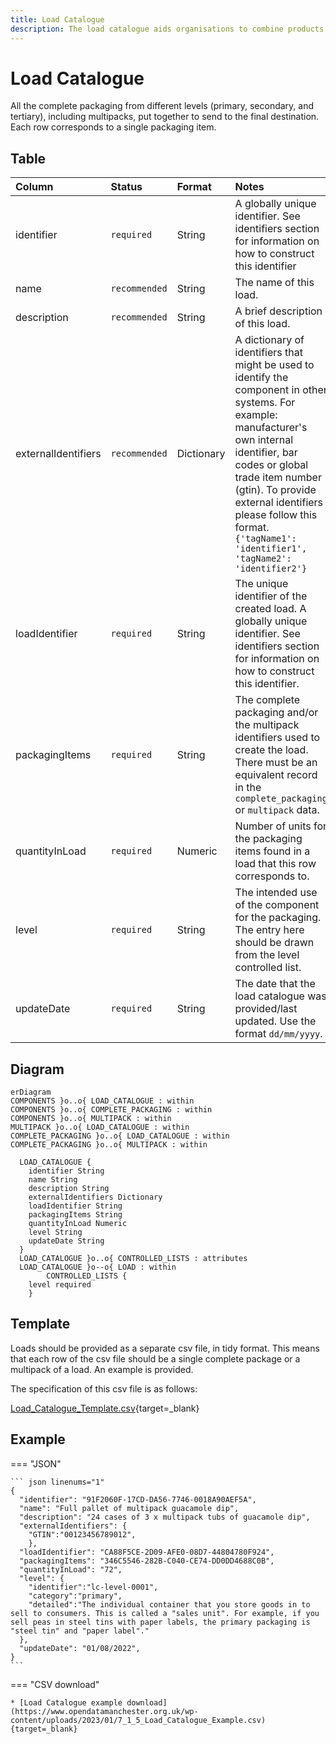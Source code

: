 ```yaml
---
title: Load Catalogue
description: The load catalogue aids organisations to combine products to form a load within Open 3P.
---
```


# Load Catalogue

All the complete packaging from different levels (primary, secondary, and tertiary), including multipacks, put together to send to the final destination. Each row corresponds to a single packaging item.

## Table
|Column|<div style="width:90px">Status</div>|Format|Notes|
|:-|:-|:-|:-|
|identifier|`required`|String|A globally unique identifier. See identifiers section for information on how to construct this identifier|
|name|`recommended`|String|The name of this load.|
|description|`recommended`|String|A brief description of this load.|
|externalIdentifiers|`recommended`|Dictionary|A dictionary of identifiers that might be used to identify the component in other systems. For example: manufacturer's own internal identifier, bar codes or global trade item number (gtin). To provide external identifiers please follow this format. `{'tagName1': 'identifier1', 'tagName2': 'identifier2'}`|
|loadIdentifier|`required`|String|The unique identifier of the created load. A globally unique identifier. See identifiers section for information on how to construct this identifier.|
|packagingItems|`required`|String|The complete packaging and/or the multipack identifiers used to create the load. There must be an equivalent record in the `complete_packaging` or `multipack` data.|
|quantityInLoad|`required`|Numeric|Number of units for the packaging items found in a load that this row corresponds to.|
|level|`required`|String|The intended use of the component for the packaging. The entry here should be drawn from the level controlled list.|
|updateDate|`required`|String|The date that the load catalogue was provided/last updated. Use the format `dd/mm/yyyy`.|

## Diagram

``` mermaid
erDiagram
COMPONENTS }o..o{ LOAD_CATALOGUE : within
COMPONENTS }o..o{ COMPLETE_PACKAGING : within
COMPONENTS }o..o{ MULTIPACK : within
MULTIPACK }o..o{ LOAD_CATALOGUE : within
COMPLETE_PACKAGING }o..o{ LOAD_CATALOGUE : within
COMPLETE_PACKAGING }o..o{ MULTIPACK : within

  LOAD_CATALOGUE {
    identifier String
    name String
    description String
    externalIdentifiers Dictionary
    loadIdentifier String
    packagingItems String
    quantityInLoad Numeric
    level String
    updateDate String
  }
  LOAD_CATALOGUE }o..o{ CONTROLLED_LISTS : attributes
  LOAD_CATALOGUE }o--o{ LOAD : within
        CONTROLLED_LISTS {
    level required
    }
```

<!-- <figure markdown>
[![Schema](../img/load-catalogue-v1.0.0-22-12-20.png){ width="450" }](https://opendatamanchester.github.io/PPP/img/load-catalogue-v1.0.0-22-12-20.png){target=_blank}
  <figcaption>Data schema</figcaption>
</figure> -->

## Template

Loads should be provided as a separate csv file, in tidy format. This means that each row of the csv file should be a single complete package or a multipack of a load. An example is provided.

The specification of this csv file is as follows:

[Load_Catalogue_Template.csv](https://www.opendatamanchester.org.uk/wp-content/uploads/2023/01/7_1_5_Load_Catalogue_Template.csv){target=_blank}

## Example

=== "JSON"

    ``` json linenums="1"
    {
      "identifier": "91F2060F-17CD-DA56-7746-0018A90AEF5A",
      "name": "Full pallet of multipack guacamole dip",
      "description": "24 cases of 3 x multipack tubs of guacamole dip",
      "externalIdentifiers": {
        "GTIN":"00123456789012",
        },
      "loadIdentifier": "CA88F5CE-2D09-AFE0-08D7-44804780F924",
      "packagingItems": "346C5546-282B-C040-CE74-DD0DD4688C0B",
      "quantityInLoad": "72",
      "level": {
        "identifier":"lc-level-0001",
        "category":"primary",
        "detailed":"The individual container that you store goods in to sell to consumers. This is called a "sales unit". For example, if you sell peas in steel tins with paper labels, the primary packaging is "steel tin" and "paper label"."
      },
      "updateDate": "01/08/2022",
    }
    ```
=== "CSV download"

    * [Load Catalogue example download](https://www.opendatamanchester.org.uk/wp-content/uploads/2023/01/7_1_5_Load_Catalogue_Example.csv){target=_blank}
